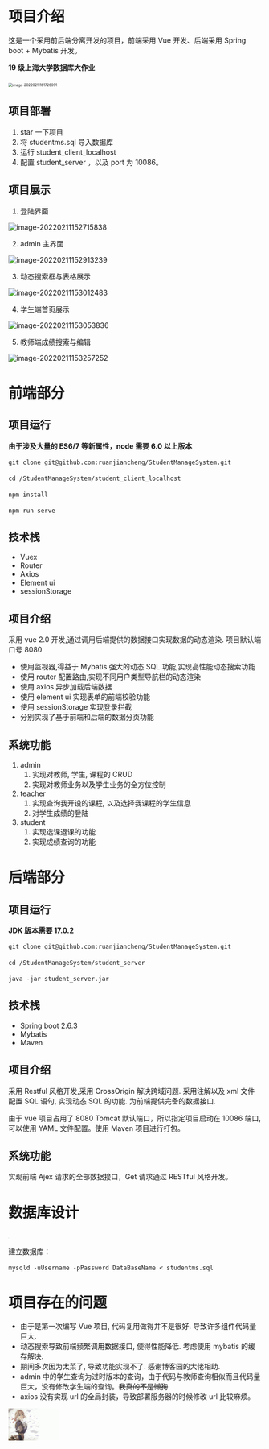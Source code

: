 # 项目介绍

这是一个采用前后端分离开发的项目，前端采用 Vue 开发、后端采用 Spring boot + Mybatis 开发。

**19 级上海大学数据库大作业**

<img src="README.assets/image-20220211161726091.png" alt="image-20220211161726091" style="zoom:50%;" />

## 项目部署

1. star 一下项目
2. 将 studentms.sql 导入数据库
2. 运行 student_client_localhost
4. 配置 student_server ，以及 port 为 10086。
## 项目展示

1. 登陆界面

![image-20220211152715838](README.assets/image-20220211152715838.png)

2. admin 主界面

![image-20220211152913239](README.assets/image-20220211152913239.png)

3. 动态搜索框与表格展示

![image-20220211153012483](README.assets/image-20220211153012483.png)

4. 学生端首页展示

![image-20220211153053836](README.assets/image-20220211153053836.png)

5. 教师端成绩搜索与编辑

![image-20220211153257252](README.assets/image-20220211153257252.png)

# 前端部分

## 项目运行

**由于涉及大量的 ES6/7 等新属性，node 需要 6.0 以上版本**

```shell
git clone git@github.com:ruanjiancheng/StudentManageSystem.git

cd /StudentManageSystem/student_client_localhost

npm install

npm run serve
```

## 技术栈

- Vuex
- Router
- Axios
- Element ui
- sessionStorage

## 项目介绍

采用 vue 2.0 开发,通过调用后端提供的数据接口实现数据的动态渲染. 项目默认端口号 8080

- 使用监视器,得益于 Mybatis 强大的动态 SQL 功能,实现高性能动态搜索功能
- 使用 router 配置路由,实现不同用户类型导航栏的动态渲染
- 使用 axios 异步加载后端数据
- 使用 element ui 实现表单的前端校验功能
- 使用 sessionStorage 实现登录拦截
- 分别实现了基于前端和后端的数据分页功能

## 系统功能

1. admin
   1. 实现对教师, 学生, 课程的 CRUD
   2. 实现对教师业务以及学生业务的全方位控制
2. teacher 
   1. 实现查询我开设的课程, 以及选择我课程的学生信息
   2. 对学生成绩的登陆
3. student
   1. 实现选课退课的功能
   2. 实现成绩查询的功能



# 后端部分

## 项目运行

**JDK 版本需要 17.0.2**
```shell
git clone git@github.com:ruanjiancheng/StudentManageSystem.git

cd /StudentManageSystem/student_server

java -jar student_server.jar

```

## 技术栈

- Spring boot 2.6.3
- Mybatis
- Maven

## 项目介绍

采用 Restful 风格开发,采用 CrossOrigin 解决跨域问题. 采用注解以及 xml 文件配置 SQL 语句, 实现动态 SQL 的功能. 为前端提供完备的数据接口.

由于 vue 项目占用了 8080 Tomcat 默认端口，所以指定项目启动在 10086 端口, 可以使用 YAML 文件配置。使用 Maven 项目进行打包。

## 系统功能

实现前端 Ajex 请求的全部数据接口，Get 请求通过 RESTful 风格开发。



# 数据库设计

<img src="README.assets/image-20220211163057648.png" alt="image-20220211163057648" style="zoom: 1%;" />

建立数据库：

```shell
mysqld -uUsername -pPassword DataBaseName < studentms.sql
```


# 项目存在的问题

- 由于是第一次编写 Vue 项目, 代码复用做得并不是很好. 导致许多组件代码量巨大. 
- 动态搜索导致前端频繁调用数据接口, 使得性能降低. 考虑使用 mybatis 的缓存解决.
- 期间多次因为太菜了, 导致功能实现不了. 感谢博客园的大佬相助. 
- admin 中的学生查询为过时版本的查询，由于代码与教师查询相似而且代码量巨大，没有修改学生端的查询。~~我真的不是懒狗~~
- axios 没有实现 url 的全局封装，导致部署服务器的时候修改 url 比较麻烦。

<img src="README.assets/900447.png" alt="900447" style="zoom: 10%;" />

